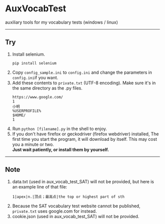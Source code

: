 # AuxVocabTest  
 auxiliary tools for my vocabulary tests (windows / linux)  

***

## Try  
1. Install selenium.  
    ```shell
    pip install selenium
    ```
2. Copy ```config_sample.ini``` to ```config.ini``` and change the parameters in ```config.ini```if you want.  
3. Add these contents to ```private.txt``` (UTF-8 encoding). Make sure it's in the same directory as the .py files.
   ```
   https://www.google.com/
   1
   小明
   %USERPROFILE%
   $HOME/
   1
   ```
4. Run ```python [filename].py``` in the shell to enjoy.  
5. If you don't have firefox or geckodriver (firefox webdriver) installed, The first time you start the program, it will download by itself. This may cost you a minute or two.  
**Just wait patiently, or install them by yourself.**  

***

## Note  
1. data.txt (used in aux_vocab_test_SAT) will not be provided, but here is an example line of that file:  
   ```
   1|apex|n.|顶点；最高点|the top or highest part of sth
   ```
2. Because the SAT vocabulary test website cannot be published, ```private.txt``` uses google.com for instead.  
3. cookie.json (used in aux_vocab_test_SAT) will not be provided.